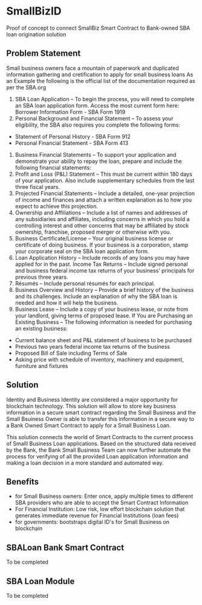 # SmallBizID


Proof of concept to connect SmallBiz Smart Contract to Bank-owned SBA loan origination solution


## Problem Statement

Small business owners face a mountain of paperwork and duplicated information gathering and cretification to apply for small business loans
As an Example the following is the official list of the documentation required as per the SBA.org


1.  SBA Loan Application – To begin the process, you will need to complete an SBA loan application form. Access the most current form here: Borrower Information Form - SBA Form 1919
1.  Personal Background and Financial Statement – To assess your eligibility, the SBA also requires you complete the following forms:
* Statement of Personal History - SBA Form 912
* Personal Financial Statement - SBA Form 413
1. Business Financial Statements – To support your application and demonstrate your ability to repay the loan, prepare and include the following financial statements:
1. Profit and Loss (P&L) Statement – This must be current within 180 days of your application. Also include supplementary schedules from the last three fiscal years.
1. Projected Financial Statements – Include a detailed, one-year projection of income and finances and attach a written explanation as to how you expect to achieve this projection.
1.  Ownership and Affiliations – Include a list of names and addresses of any subsidiaries and affiliates, including concerns in which you hold a controlling interest and other concerns that may be affiliated by stock ownership, franchise, proposed merger or otherwise with you.
1.  Business Certificate/License – Your original business license or certificate of doing business.   If your business is a corporation, stamp your corporate seal on the SBA loan application form.
1.  Loan Application History – Include records of any loans you may have applied for in the past.
Income Tax Returns – Include signed personal and business federal income tax returns of your business’ principals for previous three years.
1. Résumés – Include personal résumés for each principal.
1. Business Overview and History – Provide a brief history of the business and its challenges. Include an explanation of why the SBA loan is needed and how it will help the business.
1. Business Lease – Include a copy of your business lease, or note from your landlord, giving terms of proposed lease.
If You are Purchasing an Existing Business – The following information is needed for purchasing an existing business:
* Current balance sheet and P&L statement of business to be purchased
* Previous two years federal income tax returns of the business
* Proposed Bill of Sale including Terms of Sale
* Asking price with schedule of inventory, machinery and equipment, furniture and fixtures

## Solution

Identity and Business Identity are considered a major opportunity for blockchain technology. This solution will allow to store key business information in a secure smart contract regarding the Small Business and the Small Bsuiness Owner is able to transfer this information in a secure way to a Bank Owned Smart Contract to apply for a Small Business Loan.

This solution connects the world of Smart Contracts to the current process of Smalll Business Loan applications. Based on the structured data received by the Bank, the Bank Small Business Team can now further automate the process for verifying of all the provided Loan application information and making a loan decision in a more standard and automated way.

## Benefits

* for Small Business owners: Enter once, apply multiple times to different SBA providers who are able to accept the Smart Contract Information
* For Financial Institution: Low risk, low effort blockchain solution that generates immediate revenue for Financial Institutions (loan fees)
* for governments: bootstraps digital ID's for Small Business on blockchain

## SBALoan Bank Smart Contract

To be completed

## SBA Loan Module

To be completed 



